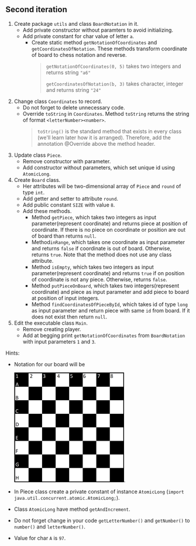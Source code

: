 ## Second iteration 

1. Create package `utils` and class `BoardNotation` in it.
   - Add private constructor without paramters to avoid initializing.
   - Add private constant for char value of letter `a`.
     - Create static method `getNotationOfCoordinates` and `getCoordinatesOfNotation`. 
       These methods transform coordinate of board to chess notation and reverse.
       > `getNotationOfCoordinates(0, 5)` takes two integers and returns string `"a6"` <p>
         `getCoordinatesOfNotation(b, 3)` takes character, integer and returns string `"24"`
2. Change class `Coordinates` to record.
   - Do not forget to delete unnecessary code.
   - Override `toString` in `Coordinates`. Method `toString` returns the string of format `<letterNumber><number>`.
     >`toString()` is the standard method that exists in every class (we'll learn later how it is arranged).
     Therefore, add the annotation @Override above the method header.
3. Update class `Piece`.  
   - Remove constructor with parameter.
   - Add constructor without parameters, which set unique id using `AtomicLong`.
4. Create `Board` class. 
   - Her attributes will be two-dimensional array of `Piece` and `round` of type `int`.
   - Add getter and setter to attribute `round`. 
   - Add public constant `SIZE` with value `8`.
   - Add these methods.
     - Method `getPiece`, which takes two integers as input parameter(represent coordinate) 
       and returns piece at position of coordinate. 
       If there is no piece on coordinate or position are out of board than returns `null`.
     - Method`inRange`, which takes one coordinate as input parameter
       and returns `false` if coordinate is out of board. Otherwise, returns `true`.
       Note that the method does not use any class attribute.
     - Method `isEmpty`, which takes two integers as input parameter(represent coordinate)
       and returns `true` if on position of coordinate is not any piece. Otherwise, returns `false`.
     - Method `putPieceOnBoard`, which takes two integers(represent coordinate) and piece as input parameter
       and add piece to board at position of input integers.
     - Method `findCoordinatesOfPieceById`, which takes id of type `long` as input parameter 
       and return piece with same `id` from board. If it does not exist then return `null`.
5. Edit the executable class `Main`.
   - Remove creating player.
   - Add at begging print `getNotationOfCoordinates` from `BoardNotation` with input parameters `1` and `3`.

Hints:
- Notation for our board will be

    <img src="images/chessboardnotation.png" alt="chessboard" width="300"/>.
- In Piece class create a private constant of instance `AtomicLong` (`import java.util.concurrent.atomic.AtomicLong;`).
- Class `AtomicLong` have method `getAndIncrement`.
- Do not forget change in your code `getLetterNumber()` and `getNumber()` to `number()` and `letterNumber()`.
- Value for char `A` is `97`.